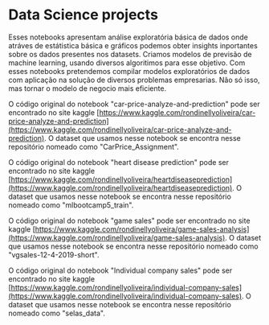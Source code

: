 
# Data Science projects
 Esses notebooks apresentam análise exploratória básica de dados onde atráves de estátistica básica e gráficos podemos obter insights inportantes sobre os dados presentes nos datasets. Criamos modelos de previsão de machine learning, usando diversos algoritimos para esse objetivo. Com esses notebooks pretendemos compilar modelos exploratórios de dados com aplicação na solução de diversos problemas empresarias. Não só isso, mas tornar o modelo de negocio mais eficiente. 
 
 O código original do notebook "car-price-analyze-and-prediction" pode ser encontrado no site kaggle [https://www.kaggle.com/rondinellyoliveira/car-price-analyze-and-prediction](https://www.kaggle.com/rondinellyoliveira/car-price-analyze-and-prediction). O dataset que usamos nesse notebook se encontra nesse repositório nomeado como "CarPrice_Assignment".
 
 O código original do notebook "heart disease prediction" pode ser encontrado no site kaggle 
[https://www.kaggle.com/rondinellyoliveira/heartdiseaseprediction](https://www.kaggle.com/rondinellyoliveira/heartdiseaseprediction).  O dataset que usamos nesse notebook se encontra nesse repositório nomeado como "mlbootcamp5_train".


O código original do notebook "game sales" pode ser encontrado no site kaggle 
[https://www.kaggle.com/rondinellyoliveira/game-sales-analysis](https://www.kaggle.com/rondinellyoliveira/game-sales-analysis).  O dataset que usamos nesse notebook se encontra nesse repositório nomeado como "vgsales-12-4-2019-short".

O código original do notebook "Individual company sales" pode ser encontrado no site kaggle [https://www.kaggle.com/rondinellyoliveira/individual-company-sales](https://www.kaggle.com/rondinellyoliveira/individual-company-sales). O dataset que usamos nesse notebook se encontra nesse repositório nomeado como "selas_data".

